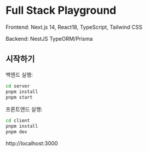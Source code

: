 # Full Stack Playground

Frontend: Next.js 14, React18, TypeScript, Tailwind CSS

Backend: NestJS TypeORM/Prisma

## 시작하기

백엔드 실행:

```bash
cd server
pnpm install
pnpm start
```

프론트엔드 실행:

```bash
cd client
pnpm install
pnpm dev
```

http://localhost:3000
